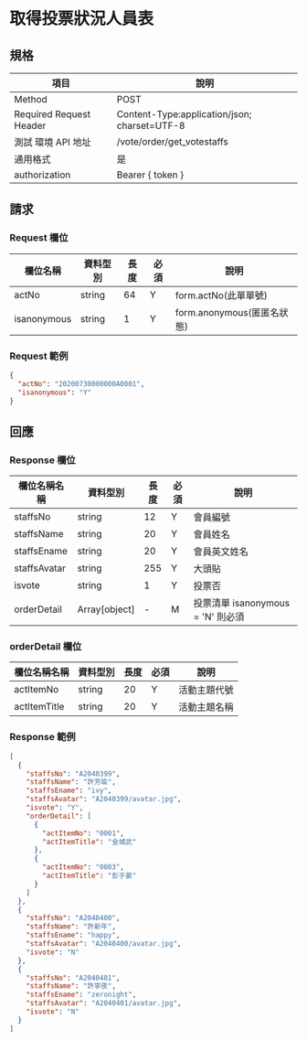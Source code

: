 # 取得投票狀況人員表

## 規格

| 項目                    | 說明                                         |
| ----------------------- | -------------------------------------------- |
| Method                  | POST                                         |
| Required Request Header | Content-Type:application/json; charset=UTF-8 |
| 測試 環境 API 地址      | /vote/order/get_votestaffs                   |
| 通用格式                | 是                                           |
| authorization           | Bearer { token }                             |

## 請求

### Request 欄位

| 欄位名稱    | 資料型別 | 長度 | 必須 | 說明                       |
| ----------- | -------- | ---- | ---- | -------------------------- |
| actNo       | string   | 64   | Y    | form.actNo(此單單號)       |
| isanonymous | string   | 1    | Y    | form.anonymous(匿匿名狀態) |

### Request 範例

```json
{
  "actNo": "20200730000000A0001",
  "isanonymous": "Y"
}
```

## 回應

### Response 欄位

| 欄位名稱名稱 | 資料型別      | 長度 | 必須 | 說明                              |
| ------------ | ------------- | ---- | ---- | --------------------------------- |
| staffsNo     | string        | 12   | Y    | 會員編號                          |
| staffsName   | string        | 20   | Y    | 會員姓名                          |
| staffsEname  | string        | 20   | Y    | 會員英文姓名                      |
| staffsAvatar | string        | 255  | Y    | 大頭貼                            |
| isvote       | string        | 1    | Y    | 投票否                            |
| orderDetail  | Array[object] | -    | M    | 投票清單 isanonymous = 'N' 則必須 |

### orderDetail 欄位

| 欄位名稱名稱 | 資料型別 | 長度 | 必須 | 說明         |
| ------------ | -------- | ---- | ---- | ------------ |
| actItemNo    | string   | 20   | Y    | 活動主題代號 |
| actItemTitle | string   | 20   | Y    | 活動主題名稱 |


### Response 範例
```json
[
  {
    "staffsNo": "A2040399",
    "staffsName": "許芳瑜",
    "staffsEname": "ivy",
    "staffsAvatar": "A2040399/avatar.jpg",
    "isvote": "Y",
    "orderDetail": [
      {
        "actItemNo": "0001",
        "actItemTitle": "金城武"
      },
      {
        "actItemNo": "0003",
        "actItemTitle": "彭于晏"
      }
    ]
  },
  {
    "staffsNo": "A2040400",
    "staffsName": "許新年",
    "staffsEname": "happy",
    "staffsAvatar": "A2040400/avatar.jpg",
    "isvote": "N"
  },
  {
    "staffsNo": "A2040401",
    "staffsName": "許寧夜",
    "staffsEname": "zeronight",
    "staffsAvatar": "A2040401/avatar.jpg",
    "isvote": "N"
  }
]
```
